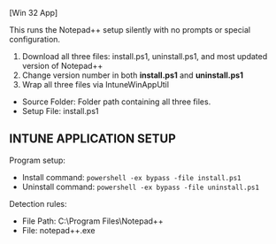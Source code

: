 [Win 32 App]

This runs the Notepad++ setup silently with no prompts or special configuration.  
1. Download all three files: install.ps1, uninstall.ps1, and most updated version of Notepad++
2. Change version number in both **install.ps1** and **uninstall.ps1**
2. Wrap all three files via IntuneWinAppUtil
  * Source Folder: Folder path containing all three files.
  * Setup File: install.ps1

**INTUNE APPLICATION SETUP**
----------------------------
Program setup:
- Install command: ```powershell -ex bypass -file install.ps1```
- Uninstall command: ```powershell -ex bypass -file uninstall.ps1```

Detection rules:
- File Path: C:\Program Files\Notepad++
- File: notepad++.exe